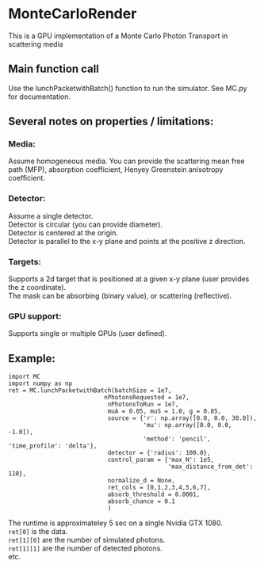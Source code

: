 # MonteCarloRender

This is a GPU implementation of a Monte Carlo Photon Transport in scattering media


## Main function call
  Use the lunchPacketwithBatch() function to run the simulator. See MC.py for documentation.
  
## Several notes on properties / limitations:
### Media:
 Assume homogeneous media. You can provide the scattering mean free path (MFP), absorption coefficient, Henyey Greenstein anisotropy coefficient.

### Detector:
 Assume a single detector. <br/>
 Detector is circular (you can provide diameter). <br/>
 Detector is centered at the origin. <br/>
 Detector is parallel to the x-y plane and points at the positive z direction.

### Targets:
 Supports a 2d target that is positioned at a given x-y plane (user provides the z coordinate). <br/>
 The mask can be absorbing (binary value), or scattering (reflective).
 
### GPU support:
  Supports single or multiple GPUs (user defined).

## Example:
    import MC
    import numpy as np
    ret = MC.lunchPacketwithBatch(batchSize = 1e7,
                               nPhotonsRequested = 1e7,
                                nPhotonsToRun = 1e7,
                                muA = 0.05, muS = 1.0, g = 0.85,
                                source = {'r': np.array([0.0, 0.0, 30.0]),
                                          'mu': np.array([0.0, 0.0, -1.0]),
                                          'method': 'pencil', 'time_profile': 'delta'},
                                detector = {'radius': 100.0},
                                control_param = {'max_N': 1e5,
                                                 'max_distance_from_det': 110},
                                normalize_d = None,
                                ret_cols = [0,1,2,3,4,5,6,7],
                                absorb_threshold = 0.0001,
                                absorb_chance = 0.1
                                )      
                                
  The runtime is approximateley 5 sec on a single Nvidia GTX 1080. <br/>
  `ret[0]` is the data. <br/>
  `ret[1][0]` are the number of simulated photons.<br/>
  `ret[1][1]` are the number of detected photons.<br/>
  etc.
